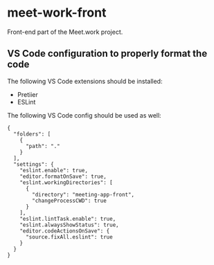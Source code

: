 # meet-work-front

Front-end part of the Meet.work project.

## VS Code configuration to properly format the code

The following VS Code extensions should be installed:

- Pretiier
- ESLint

The following VS Code config should be used as well:

```
{
  "folders": [
    {
      "path": "."
    }
  ],
  "settings": {
    "eslint.enable": true,
    "editor.formatOnSave": true,
    "eslint.workingDirectories": [
      {
        "directory": "meeting-app-front",
        "changeProcessCWD": true
      }
    ],
    "eslint.lintTask.enable": true,
    "eslint.alwaysShowStatus": true,
    "editor.codeActionsOnSave": {
      "source.fixAll.eslint": true
    }
  }
}
```

